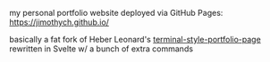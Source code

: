 my personal portfolio website deployed via GitHub Pages: https://jimothych.github.io/

basically a fat fork of Heber Leonard's [terminal-style-portfolio-page](https://github.com/heberleonard2/terminal-style-portfolio-page) rewritten in Svelte w/ a bunch of extra commands